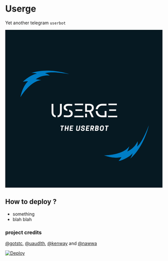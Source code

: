 # Userge
Yet another telegram `userbot`

![userge](resources/userge(8).png)

## How to deploy ?
   -   something
   -  blah blah
### project credits
[@gotstc](https://t.me/gotstc), [@uaudIth](https://t.me/uaudIth), [@kenway](https://t.me/K_E_N_W_A_Y) and [@nawwa](https://t.me/nawwasl)


[![Deploy](https://www.herokucdn.com/deploy/button.svg)](https://heroku.com/deploy?template=https://github.com/uaudith/Userge)